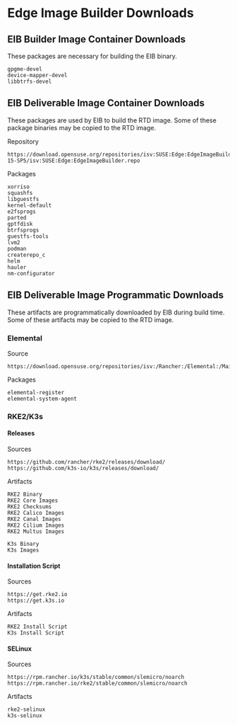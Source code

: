 # Edge Image Builder Downloads

## EIB Builder Image Container Downloads

These packages are necessary for building the EIB binary.
```
gpgme-devel
device-mapper-devel
libbtrfs-devel
```

## EIB Deliverable Image Container Downloads

These packages are used by EIB to build the RTD image. Some of these package binaries may be copied to the RTD image.

Repository
```
https://download.opensuse.org/repositories/isv:SUSE:Edge:EdgeImageBuilder/SLE-15-SP5/isv:SUSE:Edge:EdgeImageBuilder.repo
```
Packages
```
xorriso
squashfs
libguestfs
kernel-default
e2fsprogs
parted
gptfdisk
btrfsprogs
guestfs-tools
lvm2
podman
createrepo_c
helm
hauler
nm-configurator 
```

## EIB Deliverable Image Programmatic Downloads

These artifacts are programmatically downloaded by EIB during build time. Some of these artifacts may be copied to the RTD image.

### Elemental
Source
```
https://download.opensuse.org/repositories/isv:/Rancher:/Elemental:/Maintenance:/5.5/standard/
```
Packages
```
elemental-register
elemental-system-agent
```

### RKE2/K3s
#### Releases 

Sources
```
https://github.com/rancher/rke2/releases/download/
https://github.com/k3s-io/k3s/releases/download/
```
Artifacts
```
RKE2 Binary
RKE2 Core Images
RKE2 Checksums
RKE2 Calico Images
RKE2 Canal Images
RKE2 Cilium Images
RKE2 Multus Images

K3s Binary
K3s Images
```

#### Installation Script

Sources
```
https://get.rke2.io
https://get.k3s.io
```
Artifacts
```
RKE2 Install Script
K3s Install Script
```

#### SELinux

Sources
```
https://rpm.rancher.io/k3s/stable/common/slemicro/noarch
https://rpm.rancher.io/rke2/stable/common/slemicro/noarch
```
Artifacts
```
rke2-selinux
k3s-selinux
```